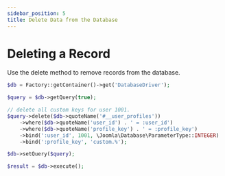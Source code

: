 ```yaml
---
sidebar_position: 5
title: Delete Data from the Database
---
```


# Deleting a Record

Use the delete method to remove records from the database.

```php
$db = Factory::getContainer()->get('DatabaseDriver');

$query = $db->getQuery(true);

// delete all custom keys for user 1001.
$query->delete($db->quoteName('#__user_profiles'))
    ->where($db->quoteName('user_id') . ' = :user_id')
    ->where($db->quoteName('profile_key') . ' = :profile_key')
    ->bind(':user_id', 1001, \Joomla\Database\ParameterType::INTEGER)
    ->bind(':profile_key', 'custom.%');

$db->setQuery($query);

$result = $db->execute();
```
